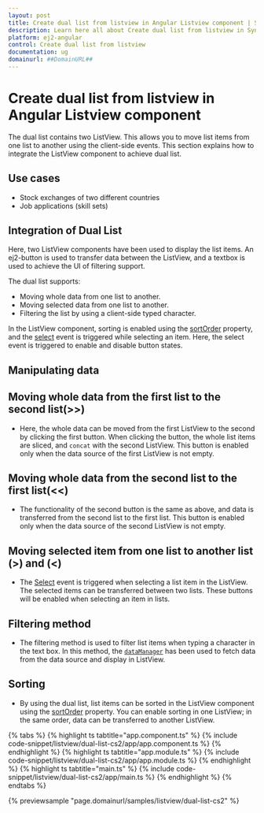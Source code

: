 ```yaml
---
layout: post
title: Create dual list from listview in Angular Listview component | Syncfusion
description: Learn here all about Create dual list from listview in Syncfusion Angular Listview component of Syncfusion Essential JS 2 and more.
platform: ej2-angular
control: Create dual list from listview 
documentation: ug
domainurl: ##DomainURL##
---
```


# Create dual list from listview in Angular Listview component

The dual list contains two ListView. This allows you to move list items from one list to another using the client-side
events. This section explains how to integrate the ListView component to achieve dual list.

## Use cases

* Stock exchanges of two different countries
* Job applications (skill sets)

## Integration of Dual List

Here, two ListView components have been used to display the list items. An ej2-button is used to transfer data between
the ListView, and a textbox is used to achieve the UI of filtering support.

The dual list supports:

* Moving whole data from one list to another.
* Moving selected data from one list to another.
* Filtering the list by using a client-side typed character.

In the ListView component, sorting is enabled using the
[sortOrder](https://ej2.syncfusion.com/angular/documentation/api/list-view#sortorder) property, and
the [select](https://ej2.syncfusion.com/angular/documentation/api/list-view#select) event is triggered
while selecting an item. Here, the select event is triggered to enable and disable button states.

## Manipulating data

## Moving whole data from the first list to the second list(>>)

* Here, the whole data can be moved from the first ListView to the second by clicking the first button. When clicking the button,
the whole list items are sliced, and `concat` with the second ListView. This button is enabled only when the data source
of the first ListView is not empty.

## Moving whole data from the second list to the first list(<<)

* The functionality of the second button is the same as above, and data is transferred from the second list to the first
list. This button is enabled only when the data source of the second ListView is not empty.

## Moving selected item from one list to another list (>) and (<)

* The [Select](https://ej2.syncfusion.com/angular/documentation/api/list-view#select) event is triggered
when selecting a list item in the ListView. The selected items can be transferred between two lists. These buttons will be
enabled when selecting an item in lists.

## Filtering method

* The filtering method is used to filter list items when typing a character in the text box. In this
method, the [`dataManager`](https://ej2.syncfusion.com/angular/documentation/data/getting-started) has been
used to fetch data from the data source and display in ListView.

## Sorting

* By using the dual list, list items can be sorted in the ListView component using the
[sortOrder](https://ej2.syncfusion.com/angular/documentation/api/list-view#sortorder) property.
You can enable sorting in one ListView; in the same order, data can be transferred to another ListView.

{% tabs %}
{% highlight ts tabtitle="app.component.ts" %}
{% include code-snippet/listview/dual-list-cs2/app/app.component.ts %}
{% endhighlight %}
{% highlight ts tabtitle="app.module.ts" %}
{% include code-snippet/listview/dual-list-cs2/app/app.module.ts %}
{% endhighlight %}
{% highlight ts tabtitle="main.ts" %}
{% include code-snippet/listview/dual-list-cs2/app/main.ts %}
{% endhighlight %}
{% endtabs %}
  
{% previewsample "page.domainurl/samples/listview/dual-list-cs2" %}
